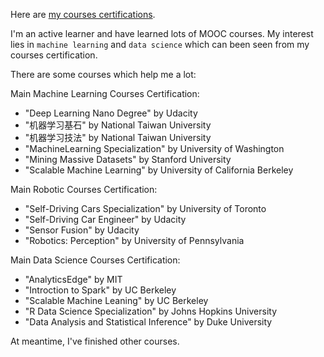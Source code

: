 Here are [my courses certifications](http://younggy.com/moocs.html).

I'm an active learner and have learned lots of MOOC courses.
My interest lies in `machine learning` and `data science` which can been seen from my courses certification. 

There are some courses which help me a lot:

Main Machine Learning Courses Certification:
- "Deep Learning Nano Degree" by Udacity
- "机器学习基石" by National Taiwan University
- "机器学习技法" by National Taiwan University
- "MachineLearning Specialization" by University of Washington
- "Mining Massive Datasets" by Stanford University
- "Scalable Machine Learning" by University of California Berkeley

Main Robotic  Courses Certification:
- "Self-Driving Cars Specialization" by University of Toronto
- "Self-Driving Car Engineer" by Udacity
- "Sensor Fusion" by Udacity
- "Robotics: Perception" by 	University of Pennsylvania

Main Data Science Courses Certification:
- "AnalyticsEdge" by MIT
- "Introction to Spark" by UC Berkeley
- "Scalable Machine Leaning" by UC Berkeley
- "R Data Science Specialization" by Johns Hopkins University
- "Data Analysis and Statistical Inference" by Duke University

At meantime, I've finished other courses.
